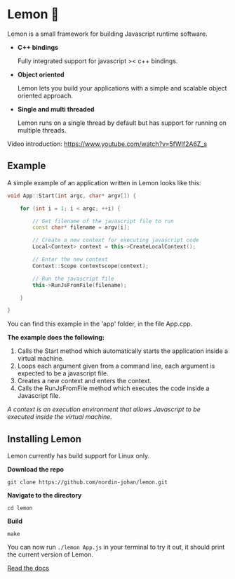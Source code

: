 # Lemon :lemon:
Lemon is a small framework for building Javascript runtime software.

* __C++ bindings__

	Fully integrated support for javascript >< c++ bindings.

* __Object oriented__

	Lemon lets you build your applications with a simple and scalable object oriented approach.

* __Single and multi threaded__
	
	Lemon runs on a single thread by default but has support for running on multiple threads.
	
Video introduction: https://www.youtube.com/watch?v=5fWIf2A6Z_s

## Example

A simple example of an application written in Lemon looks like this:

```c++
void App::Start(int argc, char* argv[]) {

	for (int i = 1; i < argc; ++i) {

		// Get filename of the javascript file to run
		const char* filename = argv[i];

		// Create a new context for executing javascript code
		Local<Context> context = this->CreateLocalContext();

		// Enter the new context
		Context::Scope contextscope(context);

		// Run the javascript file
		this->RunJsFromFile(filename);

	}

}
```

You can find this example in the 'app' folder, in the file App.cpp.

__The example does the following:__
1. Calls the Start method which automatically starts the application inside a virtual machine.
2. Loops each argument given from a command line, each argument is expected to be a javascript file.
3. Creates a new context and enters the context.
4. Calls the RunJsFromFile method which executes the code inside a Javascript file.

_A context is an execution environment that allows Javascript to be executed inside the virtual machine._
	
## Installing Lemon

Lemon currently has build support for Linux only.

__Download the repo__

``` git clone https://github.com/nordin-johan/lemon.git ```

__Navigate to the directory__

```cd lemon```

__Build__

```make```

You can now run ```./lemon App.js``` in your terminal to try it out, it should print the current version of Lemon.

<a href="https://github.com/nordin-johan/lemon/blob/master/DOCUMENTATION.md">Read the docs</a>
